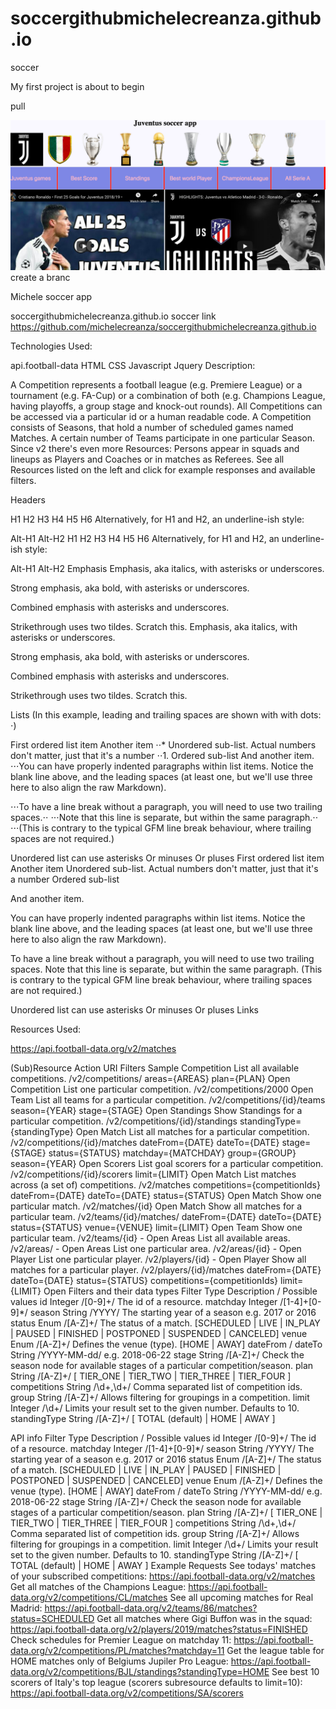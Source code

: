 # soccergithubmichelecreanza.github.io

soccer

My first project is about to begin

pull

<img src="soccer.jpeg" />
create a branc

Michele soccer app

soccergithubmichelecreanza.github.io
soccer link https://github.com/michelecreanza/soccergithubmichelecreanza.github.io

Technologies Used:

api.football-data
HTML
CSS
Javascript
Jquery
Description:

A Competition represents a football league (e.g. Premiere League) or a tournament (e.g. FA-Cup) or a combination of both (e.g. Champions League, having playoffs, a group stage and knock-out rounds). All Competitions can be accessed via a particular id or a human readable code. A Competition consists of Seasons, that hold a number of scheduled games named Matches. A certain number of Teams participate in one particular Season. Since v2 there's even more Resources: Persons appear in squads and lineups as Players and Coaches or in matches as Referees. See all Resources listed on the left and click for example responses and available filters.

Headers

H1
H2
H3
H4
H5
H6
Alternatively, for H1 and H2, an underline-ish style:

Alt-H1
Alt-H2
H1 H2 H3 H4 H5 H6 Alternatively, for H1 and H2, an underline-ish style:

Alt-H1 Alt-H2 Emphasis Emphasis, aka italics, with asterisks or underscores.

Strong emphasis, aka bold, with asterisks or underscores.

Combined emphasis with asterisks and underscores.

Strikethrough uses two tildes. Scratch this. Emphasis, aka italics, with asterisks or underscores.

Strong emphasis, aka bold, with asterisks or underscores.

Combined emphasis with asterisks and underscores.

Strikethrough uses two tildes. Scratch this.

Lists (In this example, leading and trailing spaces are shown with with dots: ⋅)

First ordered list item
Another item ⋅⋅\* Unordered sub-list.
Actual numbers don't matter, just that it's a number ⋅⋅1. Ordered sub-list
And another item.
⋅⋅⋅You can have properly indented paragraphs within list items. Notice the blank line above, and the leading spaces (at least one, but we'll use three here to also align the raw Markdown).

⋅⋅⋅To have a line break without a paragraph, you will need to use two trailing spaces.⋅⋅ ⋅⋅⋅Note that this line is separate, but within the same paragraph.⋅⋅ ⋅⋅⋅(This is contrary to the typical GFM line break behaviour, where trailing spaces are not required.)

Unordered list can use asterisks
Or minuses
Or pluses First ordered list item Another item Unordered sub-list. Actual numbers don't matter, just that it's a number
Ordered sub-list

And another item.

You can have properly indented paragraphs within list items. Notice the blank line above, and the leading spaces (at least one, but we'll use three here to also align the raw Markdown).

To have a line break without a paragraph, you will need to use two trailing spaces. Note that this line is separate, but within the same paragraph. (This is contrary to the typical GFM line break behaviour, where trailing spaces are not required.)

Unordered list can use asterisks Or minuses Or pluses Links

Resources Used:

https://api.football-data.org/v2/matches

(Sub)Resource Action URI Filters Sample Competition List all available competitions. /v2/competitions/ areas={AREAS} plan={PLAN} Open Competition List one particular competition. /v2/competitions/2000 Open Team List all teams for a particular competition. /v2/competitions/{id}/teams season={YEAR} stage={STAGE} Open Standings Show Standings for a particular competition. /v2/competitions/{id}/standings standingType={standingType} Open Match List all matches for a particular competition. /v2/competitions/{id}/matches dateFrom={DATE} dateTo={DATE} stage={STAGE} status={STATUS} matchday={MATCHDAY} group={GROUP} season={YEAR} Open Scorers List goal scorers for a particular competition. /v2/competitions/{id}/scorers limit={LIMIT} Open Match List matches across (a set of) competitions. /v2/matches competitions={competitionIds} dateFrom={DATE} dateTo={DATE} status={STATUS} Open Match Show one particular match. /v2/matches/{id} Open Match Show all matches for a particular team. /v2/teams/{id}/matches/ dateFrom={DATE} dateTo={DATE} status={STATUS} venue={VENUE} limit={LIMIT} Open Team Show one particular team. /v2/teams/{id} - Open Areas List all available areas. /v2/areas/ - Open Areas List one particular area. /v2/areas/{id} - Open Player List one particular player. /v2/players/{id} - Open Player Show all matches for a particular player. /v2/players/{id}/matches dateFrom={DATE} dateTo={DATE} status={STATUS} competitions={competitionIds} limit={LIMIT} Open Filters and their data types Filter Type Description / Possible values id Integer /[0-9]+/ The id of a resource. matchday Integer /[1-4]+[0-9]\*/ season String /YYYY/ The starting year of a season e.g. 2017 or 2016 status Enum /[A-Z]+/ The status of a match. [SCHEDULED | LIVE | IN_PLAY | PAUSED | FINISHED | POSTPONED | SUSPENDED | CANCELED] venue Enum /[A-Z]+/ Defines the venue (type). [HOME | AWAY] dateFrom / dateTo String /YYYY-MM-dd/ e.g. 2018-06-22 stage String /[A-Z]+/ Check the season node for available stages of a particular competition/season. plan String /[A-Z]+/ [ TIER_ONE | TIER_TWO | TIER_THREE | TIER_FOUR ] competitions String /\d+,\d+/ Comma separated list of competition ids. group String /[A-Z]+/ Allows filtering for groupings in a competition. limit Integer /\d+/ Limits your result set to the given number. Defaults to 10. standingType String /[A-Z]+/ [ TOTAL (default) | HOME | AWAY ]

API info Filter Type Description / Possible values id Integer /[0-9]+/ The id of a resource. matchday Integer /[1-4]+[0-9]\*/ season String /YYYY/ The starting year of a season e.g. 2017 or 2016 status Enum /[A-Z]+/ The status of a match. [SCHEDULED | LIVE | IN_PLAY | PAUSED | FINISHED | POSTPONED | SUSPENDED | CANCELED] venue Enum /[A-Z]+/ Defines the venue (type). [HOME | AWAY] dateFrom / dateTo String /YYYY-MM-dd/ e.g. 2018-06-22 stage String /[A-Z]+/ Check the season node for available stages of a particular competition/season. plan String /[A-Z]+/ [ TIER_ONE | TIER_TWO | TIER_THREE | TIER_FOUR ] competitions String /\d+,\d+/ Comma separated list of competition ids. group String /[A-Z]+/ Allows filtering for groupings in a competition. limit Integer /\d+/ Limits your result set to the given number. Defaults to 10. standingType String /[A-Z]+/ [ TOTAL (default) | HOME | AWAY ] Example Requests See todays' matches of your subscribed competitions: https://api.football-data.org/v2/matches Get all matches of the Champions League: https://api.football-data.org/v2/competitions/CL/matches See all upcoming matches for Real Madrid: https://api.football-data.org/v2/teams/86/matches?status=SCHEDULED Get all matches where Gigi Buffon was in the squad: https://api.football-data.org/v2/players/2019/matches?status=FINISHED Check schedules for Premier League on matchday 11: https://api.football-data.org/v2/competitions/PL/matches?matchday=11 Get the league table for HOME matches only of Belgiums Jupiler Pro League: https://api.football-data.org/v2/competitions/BJL/standings?standingType=HOME See best 10 scorers of Italy's top league (scorers subresource defaults to limit=10): https://api.football-data.org/v2/competitions/SA/scorers
